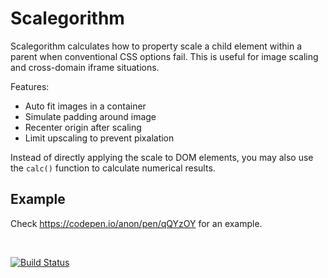 # Scalegorithm #

Scalegorithm calculates how to property scale a child element within a parent when conventional CSS options fail. 
This is useful for image scaling and cross-domain iframe situations.

Features:
- Auto fit images in a container
- Simulate padding around image
- Recenter origin after scaling
- Limit upscaling to prevent pixalation

Instead of directly applying the scale to DOM elements, you may also use the `calc()` function to calculate numerical results.

## Example #

Check https://codepen.io/anon/pen/qQYzOY for an example.

<br />

[![Build Status](https://travis-ci.com/sigged/sbweb-scalegorithm.svg?branch=master)](https://travis-ci.com/sigged/sbweb-scalegorithm)